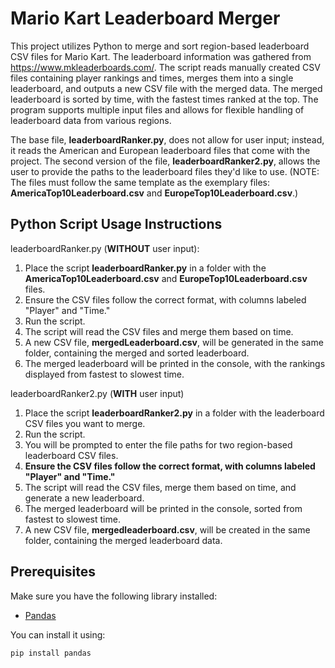 # Mario Kart Leaderboard Merger

This project utilizes Python to merge and sort region-based leaderboard CSV files for Mario Kart. The leaderboard information was gathered from https://www.mkleaderboards.com/. The script reads manually created CSV files containing player rankings and times, merges them into a single leaderboard, and outputs a new CSV file with the merged data. The merged leaderboard is sorted by time, with the fastest times ranked at the top. The program supports multiple input files and allows for flexible handling of leaderboard data from various regions.

The base file, **leaderboardRanker.py**, does not allow for user input; instead, it reads the American and European leaderboard files that come with the project. The second version of the file, **leaderboardRanker2.py**, allows the user to provide the paths to the leaderboard files they'd like to use. (NOTE: The files must follow the same template as the exemplary files: **AmericaTop10Leaderboard.csv** and **EuropeTop10Leaderboard.csv**.)

## Python Script Usage Instructions
leaderboardRanker.py (**WITHOUT** user input):
  1. Place the script **leaderboardRanker.py** in a folder with the **AmericaTop10Leaderboard.csv** and **EuropeTop10Leaderboard.csv** files.
  2. Ensure the CSV files follow the correct format, with columns labeled "Player" and "Time."
  3. Run the script.
  4. The script will read the CSV files and merge them based on time.
  5. A new CSV file, **mergedLeaderboard.csv**, will be generated in the same folder, containing the merged and sorted leaderboard.
  6. The merged leaderboard will be printed in the console, with the rankings displayed from fastest to slowest time.

leaderboardRanker2.py (**WITH** user input)
  1. Place the script **leaderboardRanker2.py** in a folder with the leaderboard CSV files you want to merge.
  2. Run the script.
  3. You will be prompted to enter the file paths for two region-based leaderboard CSV files.
  4. **Ensure the CSV files follow the correct format, with columns labeled "Player" and "Time."**
  5. The script will read the CSV files, merge them based on time, and generate a new leaderboard.
  6. The merged leaderboard will be printed in the console, sorted from fastest to slowest time.
  7. A new CSV file, **mergedleaderboard.csv**, will be created in the same folder, containing the merged leaderboard data.

## Prerequisites

Make sure you have the following library installed:

- [Pandas](https://pypi.org/project/pandas/)

You can install it using:

    pip install pandas

<br></br>
